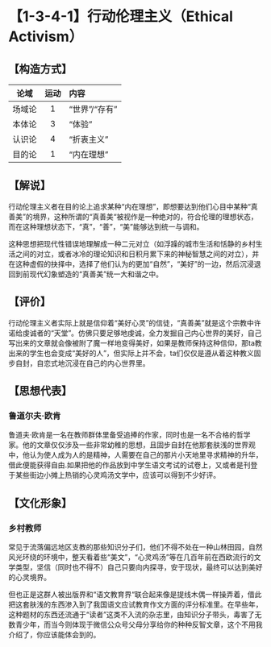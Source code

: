 # 【1-3-4-1】行动伦理主义（Ethical Activism）
## 【构造方式】
| 论域 | 运动           | 内容 |
|:----:|:----------------:|:-----|
| 场域论   |1 |  “世界”/“存有”  |
| 本体论   |3 |  “体验”  |
| 认识论   | 4|  “折衷主义”  |
| 目的论   | 1|   “内在理想” |

## 【解说】
行动伦理主义者在目的论上追求某种“内在理想”，即想要达到他们心目中某种“真善美”的境界，这种所谓的“真善美“被视作是一种绝对的，符合伦理的理想状态，而在这种理想状态下，“真”，“善”，“美”能够达到统一与调和。

这种思想把现代性错误地理解成一种二元对立（如浮躁的城市生活和恬静的乡村生活之间的对立，或者冰冷的理论知识和日积月累下来的神秘智慧之间的对立），并在这种虚假的抉择中，选择了他们认为的更加“自然”，“美好”的一边，然后沉浸退回到前现代幻象塑造的“真善美”统一大和谐之中。
## 【评价】
行动伦理主义者实际上就是信仰着“美好心灵”的信徒，“真善美”就是这个宗教中许诺给虔诚者的“天堂”。仿佛只要足够地虔诚，全力发掘自己内心世界的美好，自己写出来的文章就会像被附了魔一样地变得美好，如果是教师保持这种信仰，那ta教出来的学生也会变成“美好的人”，但实际上并不会，ta们仅仅是遵从着这种教义固步自封，自恋式地沉浸在自己的内心世界里。
## 【思想代表】
### 鲁道尔夫·欧肯
鲁道夫·欧肯是一名在教师群体里备受追捧的作家，同时也是一名不合格的哲学家。他的文章仅仅涉及一些非常幼稚的思想，且固步自封在他那套肤浅的世界观中，他认为使人成为人的是精神，人需要在自己的那片小天地里寻求精神的升华，借此便能获得自由.如果把他的作品放到中学生语文考试的试卷上，又或者是刊登于某些街边小摊上热销的心灵鸡汤文学中，应该可以得到不少好评。
## 【文化形象】
### 乡村教师

常见于流落偏远地区支教的那些知识分子们，他们不得不处在一种山林田园，自然风光环绕的环境中，整天看着些“美文”，“心灵鸡汤”等在几百年前在西欧流行的文学类型，坚信（同时也不得不）自己只要向内探寻，安于现状，最终可以达到美好的心灵境界。

但也正是这群人被出版界和“语文教育界“联合起来像是提线木偶一样操弄着，借此把这套肤浅的东西渗入到了我国语文应试教育作文方面的评分标准里。在早些年，这种题材的东西还流通于“读者”这类不入流的杂志里，由知识分子带头，毒害了无数青少年，而当今则体现于微信公众号父母分享给你的种种反智文章，这个不用我介绍了，你应该能体会到的。
